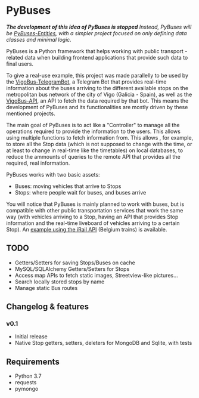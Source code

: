# PyBuses

**_The development of this idea of PyBuses is stopped_**
_Instead, PyBuses will be [PyBuses-Entities](https://github.com/David-Lor/PyBuses/tree/pybuses-entities), with a simpler project focused on only defining data classes and minimal logic._

PyBuses is a Python framework that helps working with public transport - related data when building 
frontend applications that provide such data to final users.

To give a real-use example, this project was made parallelly to be used by the 
[VigoBus-TelegramBot](https://github.com/David-Lor/VigoBus-TelegramBot), a Telegram Bot that provides 
real-time information about the buses arriving to the different available stops on the metropolitan bus network 
of the city of Vigo (Galicia - Spain), as well as the [VigoBus-API](https://github.com/David-Lor/Python_VigoBusAPI), 
an API to fetch the data required by that bot. 
This means the development of PyBuses and its functionalities are mostly driven by these mentioned projects.

The main goal of PyBuses is to act like a "Controller" to manage all the operations required to provide 
the information to the users. This allows using multiple functions to fetch information from. This allows , for example,
to store all the Stop data (which is not supposed to change with the time, or at least to change in real-time 
like the timetables) on local databases, to reduce the ammounts of queries to the remote API that provides all the 
required, real information.

PyBuses works with two basic assets:

* Buses: moving vehicles that arrive to Stops
* Stops: where people wait for buses, and buses arrive

You will notice that PyBuses is mainly planned to work with buses, but is compatible with other public transportation 
services that work the same way (with vehicles arriving to a Stop, having an API that provides Stop information and the 
real-time liveboard of vehicles arriving to a certain Stop). 
An [example using the iRail API](examples/belgium_trains) (Belgium trains) is available.

## TODO

- Getters/Setters for saving Stops/Buses on cache
- MySQL/SQLAlchemy Getters/Setters for Stops
- Access map APIs to fetch static images, Streetview-like pictures...
- Search locally stored stops by name
- Manage static Bus routes

## Changelog & features

### v0.1

- Initial release
- Native Stop getters, setters, deleters for MongoDB and Sqlite, with tests

## Requirements

* Python 3.7
* requests
* pymongo
